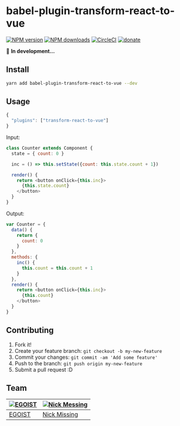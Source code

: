# babel-plugin-transform-react-to-vue

[![NPM version](https://img.shields.io/npm/v/babel-plugin-transform-react-to-vue.svg?style=flat)](https://npmjs.com/package/babel-plugin-transform-react-to-vue) [![NPM downloads](https://img.shields.io/npm/dm/babel-plugin-transform-react-to-vue.svg?style=flat)](https://npmjs.com/package/babel-plugin-transform-react-to-vue) [![CircleCI](https://circleci.com/gh/vueact/babel-plugin-transform-react-to-vue/tree/master.svg?style=shield)](https://circleci.com/gh/vueact/babel-plugin-transform-react-to-vue/tree/master)  [![donate](https://img.shields.io/badge/$-donate-ff69b4.svg?maxAge=2592000&style=flat)](https://github.com/egoist/donate)

🚧 **In development...**

## Install

```bash
yarn add babel-plugin-transform-react-to-vue --dev
```

## Usage

```js
{
  "plugins": ["transform-react-to-vue"]
}
```

Input:

```js
class Counter extends Component {
  state = { count: 0 }

  inc = () => this.setState({count: this.state.count + 1})

  render() {
    return <button onClick={this.inc}>
      {this.state.count}
    </button>
  }
}
```

Output:

```js
var Counter = {
  data() {
    return {
      count: 0
    }
  },
  methods: {
    inc() {
      this.count = this.count + 1
    }
  },
  render() {
    return <button onClick={this.inc}>
      {this.count}
    </button>
  }
}
```

## Contributing

1. Fork it!
2. Create your feature branch: `git checkout -b my-new-feature`
3. Commit your changes: `git commit -am 'Add some feature'`
4. Push to the branch: `git push origin my-new-feature`
5. Submit a pull request :D


## Team

[![EGOIST](https://github.com/egoist.png?size=100)](https://github.com/egoist) | [![Nick Messing](https://github.com/nickmessing.png?size=100)](https://github.com/nickmessing)
---|---
[EGOIST](http://github.com/egoist) | [Nick Missing](https://github.com/nickmessing)
